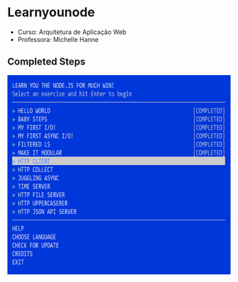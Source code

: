 # Learnyounode
- Curso: Arquitetura de Aplicação Web
- Professora: Michelle Hanne


## Completed Steps
<img src="https://github.com/willianrsouza/Learnyounode/blob/main/resources/Testes.png?raw=true" align="center" alt="Freelancer Logo" width="620" height="450">
